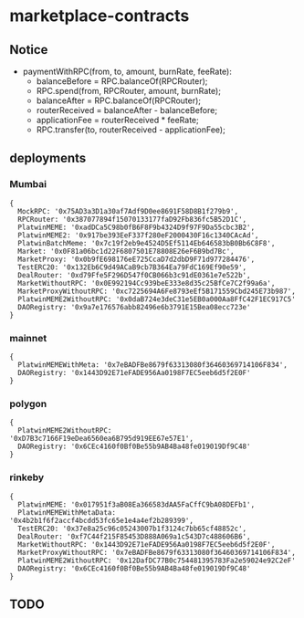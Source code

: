 # marketplace-contracts

## Notice

- paymentWithRPC(from, to, amount, burnRate, feeRate):
    - balanceBefore = RPC.balanceOf(RPCRouter);
    - RPC.spend(from, RPCRouter, amount, burnRate);
    - balanceAfter = RPC.balanceOf(RPCRouter);
    - routerReceived = balanceAfter - balanceBefore;
    - applicationFee = routerReceived * feeRate;
    - RPC.transfer(to, routerReceived - applicationFee);

## deployments

### Mumbai

```
{
  MockRPC: '0x75AD3a3D1a30af7Adf9D0ee8691F58D8B1f279b9',
  RPCRouter: '0x387077894f15070133177faD92Fb836fc5B52D1C',
  PlatwinMEME: '0xadDCa5C98b0fB6F8F9b4324D9f97F9Da55cbc3B2',
  PlatwinMEME2: '0x917be393EeF337f280eF2000430F16c1340CAcAd',
  PlatwinBatchMeme: '0x7c19f2eb9e4524D5Ef5114Eb646583bB0Bb6C8F8',
  Market: '0x0F81a06bc1d22F6807501E78808E26eF6B9bd7Bc',
  MarketProxy: '0x0b9fE698176eE725CcaD7d2dbD9F71d977284476',
  TestERC20: '0x132Eb6C9d49ACaB9cb7B364Ea79FdC169Ef90e59',
  DealRouter: '0xd79Ffe5F296D547f0CB066b3c91dE0361e7e522b',
  MarketWithoutRPC: '0x0E992194Cc939beE333e8d35c25BfCe7C2f99a6a',
  MarketProxyWithoutRPC: '0xc7225694A6Fe8793eEf5B171559Cbd245E73b987',
  PlatwinMEME2WithoutRPC: '0x0daB724e3deC31e5EB0a000Aa8FfC42F1EC917C5'
  DAORegistry: '0x9a7e176576abb82496e6b3791E15Bea08ecc723e'
}
```

### mainnet

```
{
  PlatwinMEMEWithMeta: '0x7eBADFBe8679f63313080f36460369714106F834',
  DAORegistry: '0x1443D92E71eFADE956Aa0198F7EC5eeb6d5f2E0F'
}
```

### polygon

```
{
  PlatwinMEME2WithoutRPC: '0xD7B3c7166F19eDea6560ea6B795d919EE67e57E1',
  DAORegistry: '0x6CEc4160f0Bf0Be55b9AB4Ba48fe019019Df9C48'
}
```
### rinkeby

```
{
  PlatwinMEME: '0x017951f3aB08Ea366583dAA5FaCffC9bA08DEFb1',
  PlatwinMEMEWithMetaData: '0x4b2b1f6f2accf4bcdd53fc65e1e4a4ef2b289399',
  TestERC20: '0x37e8a25c96c05243007b1f3124c7bb65cf48852c',
  DealRouter: '0xf7C44f215F85453D888A069a1c543D7c488606B6',
  MarketWithoutRPC: '0x1443D92E71eFADE956Aa0198F7EC5eeb6d5f2E0F',
  MarketProxyWithoutRPC: '0x7eBADFBe8679f63313080f36460369714106F834',
  PlatwinMEME2WithoutRPC: '0x12DafDC77B0c754481395783Fa2e59024e92C2eF'
  DAORegistry: '0x6CEc4160f0Bf0Be55b9AB4Ba48fe019019Df9C48'
}
```
## TODO
